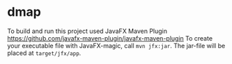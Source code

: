 # dmap
To build and run this project used JavaFX Maven Plugin https://github.com/javafx-maven-plugin/javafx-maven-plugin
To create your executable file with JavaFX-magic, call `mvn jfx:jar`. The jar-file will be placed at `target/jfx/app`.
